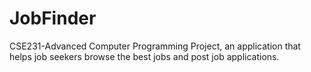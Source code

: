 # JobFinder
CSE231-Advanced Computer Programming Project, an application that helps job seekers browse the best jobs and post job applications.
